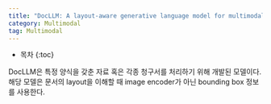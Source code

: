 ```yaml
---
title: "DocLLM: A layout-aware generative language model for multimodal document understanding"
category: Multimodal
tag: Multimodal
---
```








* 목차
{:toc}











DocLLM은 특정 양식을 갖춘 자료 혹은 각종 청구서를 처리하기 위해 개발된 모델이다. 해당 모델은 문서의 layout을 이해할 때 image encoder가 아닌 bounding box 정보를 사용한다. 
